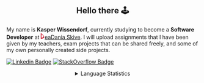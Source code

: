 ## <p align="center">Hello there 🕹️</p>

My name is **Kasper Wissendorf**, currently studying to become a **Software Developer** at [![Icon](/icons/Dania.png)eaDania Skive](https://eadania.com/). I will upload assignments that I have been given by my teachers, exam projects that can be shared freely, and some of my own personally created side projects.

[![Linkedin Badge](https://img.shields.io/badge/-LinkedIn-blue?style=flat-square&logo=Linkedin&logoColor=white)](https://www.linkedin.com/in/kasper-wissendorf-7279011b6/)
[![StackOverflow Badge](https://img.shields.io/badge/-Stack%20Overflow-FE7A16?style=flat-square&logo=Stack-Overflow&logoColor=white)](https://stackoverflow.com/users/18100435/kasper-wissendorf)

<details>
<summary align="center">Language Statistics</summary>
<table align="center">
	<tr>
		<th>Language</th>
		<th>Time Spent</th>
		<th>Percent</th>
	</tr>
	<tr>
		<td>TypeScript</td>
		<td>01h 00m</td>
		<td>34.79%</td>
	</tr>
	<tr>
		<td>HTML</td>
		<td>00h 40m</td>
		<td>23.09%</td>
	</tr>
	<tr>
		<td>C#</td>
		<td>00h 29m</td>
		<td>16.93%</td>
	</tr>
	<tr>
		<td>JavaScript</td>
		<td>00h 19m</td>
		<td>11.01%</td>
	</tr>
	<tr>
		<td>Lua</td>
		<td>00h 12m</td>
		<td>7.17%</td>
	</tr>
	<tr>
		<td>CSS</td>
		<td>00h 08m</td>
		<td>4.71%</td>
	</tr>
	<tr>
		<td>JSON</td>
		<td>00h 03m</td>
		<td>1.93%</td>
	</tr>
	<tr>
		<td>Text</td>
		<td>00h 00m</td>
		<td>0.2%</td>
	</tr>
	<tr>
		<td>Perl</td>
		<td>00h 00m</td>
		<td>0.17%</td>
	</tr>
</table>
<p align="center"><sub>Last Updated: 02/02/2022 12:50:43</sub></p>
</details>
